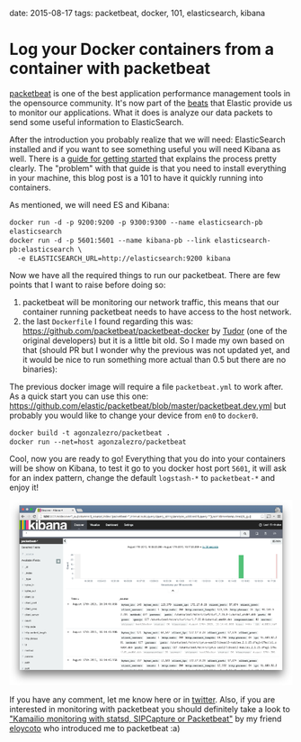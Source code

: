 date: 2015-08-17
tags: packetbeat, docker, 101, elasticsearch, kibana

Log your Docker containers from a container with packetbeat
===========================================================

[packetbeat](https://github.com/elastic/packetbeat) is one of the best
application performance management tools in the opensource community. It's now
part of the [beats](https://www.elastic.co/products/beats) that Elastic provide
us to monitor our applications. What it does is analyze our data packets to
send some useful information to ElasticSearch.

After the introduction you probably realize that we will need: ElasticSearch
installed and if you want to see something useful you will need Kibana as well.
There is a [guide for getting
started](https://www.elastic.co/guide/en/beats/packetbeat/current/packetbeat-getting-started.html)
that explains the process pretty clearly. The "problem" with that guide is that
you need to install everything in your machine, this blog post is a 101 to have
it quickly running into containers.

As mentioned, we will need ES and Kibana:

    docker run -d -p 9200:9200 -p 9300:9300 --name elasticsearch-pb elasticsearch
    docker run -d -p 5601:5601 --name kibana-pb --link elasticsearch-pb:elasticsearch \
      -e ELASTICSEARCH_URL=http://elasticsearch:9200 kibana

Now we have all the required things to run our packetbeat. There are few points
that I want to raise before doing so:

1. packetbeat will be monitoring our network traffic, this means that our
   container running packetbeat needs to have access to the host network.
2. the last `Dockerfile` I found regarding this was:
   https://github.com/packetbeat/packetbeat-docker by
   [Tudor](https://twitter.com/tudor_g) (one of the original developers) but
   it is a little bit old. So I made my own based on that (should PR but I
   wonder why the previous was not updated yet, and it would be nice to run
   something more actual than 0.5 but there are no binaries):

<script src="https://gist.github.com/agonzalezro/3405735989c967c11ff8.js"></script>

The previous docker image will require a file `packetbeat.yml` to work after.
As a quick start you can use this one:
https://github.com/elastic/packetbeat/blob/master/packetbeat.dev.yml but
probably you would like to change your device from `en0` to `docker0`.

    docker build -t agonzalezro/packetbeat .
    docker run --net=host agonzalezro/packetbeat

Cool, now you are ready to go! Everything that you do into your containers will
be show on Kibana, to test it go to you docker host port `5601`, it will ask
for an index pattern, change the default `logstash-*` to `packetbeat-*` and
enjoy it!

[![kibana-screenshot](static/packetbeat/kibana-thumb.png)](static/packetbeat/kibana.png)

If you have any comment, let me know here or in
[twitter](http://twitter.com/agonzalezro). Also, if you are interested in
monitoring with packetbeat you should definitely take a look to ["Kamailio
monitoring with statsd, SIPCapture or
Packetbeat"](http://acalustra.com/how-can-i-monitor-my-voip-application.html<F37>)
by my friend [eloycoto](http://twitter.com/eloycoto) who introduced me to
packetbeat :a)
